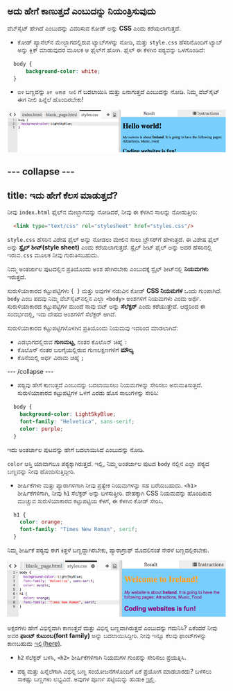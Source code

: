 ## ಅದು ಹೇಗೆ ಕಾಣುತ್ತದೆ ಎಂಬುದನ್ನು ನಿಯಂತ್ರಿಸುವುದು

ವೆಬ್‌ಸೈಟ್ ಹೇಗಿದೆ ಎಂಬುದನ್ನು ವಿವರಿಸುವ ಕೋಡ್ ಅನ್ನು **CSS** ಎಂದು ಕರೆಯಲಾಗುತ್ತದೆ.

- ಕೋಡ್ ಪ್ಯಾನೆಲ್‌ನ ಮೇಲ್ಭಾಗದಲ್ಲಿರುವ ಟ್ಯಾಬ್‌ಗಳನ್ನು ನೋಡಿ, ಮತ್ತು `style.css` ಹೆಸರಿನೊಂದಿಗೆ ಟ್ಯಾಬ್ ಅನ್ನು ಕ್ಲಿಕ್ ಮಾಡುವುದರ ಮೂಲಕ ಆ ಫೈಲ್‌ಗೆ ಹೋಗಿ. ಫೈಲ್ ಈ ಕೆಳಗಿನ ಪಠ್ಯವನ್ನು ಒಳಗೊಂಡಿದೆ:

```css
  body {
      background-color: white;
  }
```

- `ಬಿಳಿ` ಬಣ್ಣವನ್ನು `ತಿಳಿ ಆಕಾಶ ನೀಲಿ` ಗೆ ಬದಲಾಯಿಸಿ ಮತ್ತು ಏನಾಗುತ್ತದೆ ಎಂಬುದನ್ನು ನೋಡಿ. ನಿಮ್ಮ ವೆಬ್‌ಸೈಟ್ ಈಗ ನೀಲಿ ಹಿನ್ನೆಲೆ ಹೊಂದಿರಬೇಕು! 

![ನೀಲಿ ಹಿನ್ನೆಲೆಯೊಂದಿಗೆ ಉದಾಹರಣೆ](images/egFirstCSSbluebg.png)

## \--- collapse \---

## title: ಇದು ಹೇಗೆ ಕೆಲಸ ಮಾಡುತ್ತದೆ?

ನೀವು `index.html` ಫೈಲ್‌ನ ಮೇಲ್ಭಾಗವನ್ನು ನೋಡಿದರೆ, ನೀವು ಈ ಕೆಳಗಿನ ಸಾಲನ್ನು ನೋಡುತ್ತೀರಿ:

```html
  <link type="text/css" rel="stylesheet" href="styles.css"/>
```

`style.css` ಹೆಸರಿನ ವಿಶೇಷ ಫೈಲ್ ಅನ್ನು ನೋಡಲು ಮೇಲಿನ ಸಾಲು ಬ್ರೌಸರ್‌ಗೆ ಹೇಳುತ್ತದೆ. ಈ ವಿಶೇಷ ಫೈಲ್ ಅನ್ನು **ಸ್ಟೈಲ್ ಶೀಟ್(style sheet)** ಎಂದು ಕರೆಯಲಾಗುತ್ತದೆ. ಸ್ಟೈಲ್ ಶೀಟ್ ಫೈಲ್ ಅನ್ನು ಅದರ ಹೆಸರಿನಲ್ಲಿ ಇರುವ`.css` ಮೂಲಕ ನೀವು ಗುರುತಿಸಬಹುದು.

ನಿಮ್ಮ ಅಂತರ್ಜಾಲ ಪುಟದಲ್ಲಿನ ಪ್ರತಿಯೊಂದು ಅಂಶ ಹೇಗಿರಬೇಕು ಎಂಬುದಕ್ಕೆ ಸ್ಟೈಲ್ ಶೀಟ್‌ನಲ್ಲಿ **ನಿಯಮಗಳು** ಇರುತ್ತದೆ.

ಸುರುಳಿಯಾಕಾರದ ಕಟ್ಟುಪಟ್ಟಿಗಳು `{ }` ಮತ್ತು ಅವುಗಳ ನಡುವಿನ ಕೋಡ್ **CSS ನಿಯಮಗಳ** ಒಂದು ಗುಂಪಾಗಿದೆ. `body` ಎಂಬ ಪದವು ನಿಮ್ಮ ವೆಬ್‌ಸೈಟ್‌ನಲ್ಲಿನ ಎಲ್ಲಾ `<body>` ಅಂಶಗಳಿಗೆ ನಿಯಮಗಳು ಎಂದು ಅರ್ಥ. ಸುರುಳಿಯಾಕಾರದ ಕಟ್ಟುಪಟ್ಟಿಗಳ ಮುಂದೆ ನಾವು ಬಿಟ್ ಅನ್ನು **ಸೆಲೆಕ್ಟರ್** ಎಂದು ಕರೆಯುತ್ತೇವೆ. ಆದ್ದರಿಂದ ಈ ಸಂದರ್ಭದಲ್ಲಿ, ಇದು ದೇಹದ ಅಂಶಗಳಿಗೆ ಸೆಲೆಕ್ಟರ್ ಆಗಿದೆ.

ಸುರುಳಿಯಾಕಾರದ ಕಟ್ಟುಪಟ್ಟಿಗಳೊಳಗಿನ ಪ್ರತಿಯೊಂದು ನಿಯಮವು ಇದರಿಂದ ಮಾಡಲಾಗಿದೆ:

- ಎಡಭಾಗದಲ್ಲಿರುವ **ಗುಣಮಟ್ಟ**, ನಂತರ ಕೊಲೊನ್ ಚಿಹ್ನೆ `:`
- ಕೊಲೊನ್ ನಂತರ ಬಲಗೈಯಲ್ಲಿರುವ ಗುಣಲಕ್ಷಣಗಳಿಗೆ **ಮೌಲ್ಯ**
- ಕೊನೆಯಲ್ಲಿ ಅರ್ಧ ವಿರಾಮ ಚಿಹ್ನೆ `;`

\--- /collapse \---

- ಪಠ್ಯವು ಹೇಗೆ ಕಾಣುತ್ತದೆ ಎಂಬುದನ್ನು ಬದಲಾಯಿಸಲು ನಿಯಮಗಳನ್ನು ಸೇರಿಸಲು ಅನುಮತಿಸುತ್ತದೆ. ಸುರುಳಿಯಾಕಾರದ ಕಟ್ಟುಪಟ್ಟಿಗಳ ಒಳಗೆ ಎರಡು ಹೊಸ ಸಾಲುಗಳನ್ನು ಸೇರಿಸಿ:

```css
  body {
    background-color: LightSkyBlue;
    font-family: "Helvetica", sans-serif;
    color: purple;
  }
```

ಇದು ಅಂತರ್ಜಾಲ ಪುಟವನ್ನು ಹೇಗೆ ಬದಲಾಯಿಸಿದೆ ಎಂಬುದನ್ನು ನೋಡಿ.

`color` ಆಸ್ತಿ ಯಾವಾಗಲೂ ಪಠ್ಯಕ್ಕಾಗಿರುತ್ತದೆ. ಇಲ್ಲಿ, ನಿಮ್ಮ ಅಂತರ್ಜಾಲ ಪುಟದ `body` ನಲ್ಲಿನ ಎಲ್ಲಾ ಪಠ್ಯದ ಬಣ್ಣವನ್ನು ನೀವು ಹೊಂದಿಸುತ್ತಿದ್ದೀರಿ.

- ಶೀರ್ಷಿಕೆಗಳು ಮತ್ತು ಪ್ಯಾರಾಗಳಿಗಾಗಿ ನೀವು ಪ್ರತ್ಯೇಕ ನಿಯಮಗಳನ್ನು ಸಹ ಬರೆಯಬಹುದು. `<h1>` ಶೀರ್ಷಿಕೆಗಳಿಗಾಗಿ, ನೀವು `h1` ಸೆಲೆಕ್ಟರ್ ಅನ್ನು ಬಳಸುತ್ತೀರಿ. ದೇಹಕ್ಕಾಗಿ CSS ನಿಯಮವನ್ನು ಹೊಂದಿರುವ ಮುಚ್ಚುವ ಸುರುಳಿಯಾಕಾರದ ಕಟ್ಟುಪಟ್ಟಿಯ ಕೆಳಗೆ, ಈ ಕೆಳಗಿನ ಕೋಡ್ ಸೇರಿಸಿ.

```css
  h1 {
    color: orange;
    font-family: "Times New Roman", serif;
  }
```

ನಿಮ್ಮ ಶೀರ್ಷಿಕೆ ಪಠ್ಯವು ಈಗ ಕಿತ್ತಳೆ ಬಣ್ಣದ್ದಾಗಿರಬೇಕು, ಪ್ಯಾರಾಗ್ರಾಫ್ ಮೊದಲಿನಂತೆ ನೇರಳೆ ಬಣ್ಣದಲ್ಲಿರಬೇಕು.

![ಹೊಸ CSS ಕೋಡ್ ಫಲಿತಾಂಶ](images/egCssColorsFonts.png)

ಅಕ್ಷರಗಳು ಹೇಗೆ ವಿಭಿನ್ನವಾಗಿ ಕಾಣುತ್ತವೆ ಮತ್ತು ವಿಭಿನ್ನ ಬಣ್ಣವಾಗಿರುತ್ತವೆ ಎಂಬುದನ್ನು ಗಮನಿಸಿ? ಏಕೆಂದರೆ ನೀವು ಅವರ **ಫಾಂಟ್ ಕುಟುಂಬ(font family)** ಅನ್ನು ಬದಲಾಯಿಸಿದ್ದೀರಿ. ನೀವು ಇನ್ನೂ ಕೆಲವು ಫಾಂಟ್‌ಗಳನ್ನು ಕಾಣಬಹುದು [ಇಲ್ಲಿ(here)](http://dojo.soy/web-font-families).

- `h2` ಸೆಲೆಕ್ಟರ್ ಬಳಸಿ, `<h2>` ಶೀರ್ಷಿಕೆಗಳಿಗಾಗಿ ನಿಯಮಗಳ ಗುಂಪನ್ನು ಸೇರಿಸಲು ಪ್ರಯತ್ನಿಸಿ.

- ಪಠ್ಯ ಮತ್ತು ಹಿನ್ನೆಲೆಗಾಗಿ ವಿಭಿನ್ನ ಬಣ್ಣ ಸಂಯೋಜನೆಗಳೊಂದಿಗೆ ಏಕೆ ಪ್ರಯೋಗ ಮಾಡಬಾರದು? ಬಳಸಲು ಸಾಕಷ್ಟು ಬಣ್ಣಗಳು ಲಭ್ಯವಿದೆ. ಅವುಗಳ ಪೂರ್ಣ ಪಟ್ಟಿಯನ್ನು ಹುಡುಕಿ [ಇಲ್ಲಿ](http://dojo.soy/web-color-names).